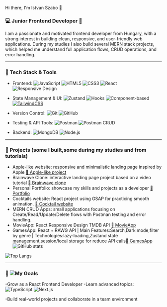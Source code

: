 Hi there, I'm Istvan Szabo 👋

### 💻 Junior Frontend Developer 🎨

I am a passionate and motivated frontend developer from Hungary, with a strong interest in building clean, responsive, and user-friendly web applications.
During my studies I also build several MERN stack projects, which helped me understand full application flows, CRUD operations, and error handling.

----

###  🚀 Tech Stack & Tools 

- Frontend: ![JavaScript](https://img.shields.io/badge/JavaScript-F7DF1E?style=for-the-badge&logo=javascript&logoColor=black) ![HTML5](https://img.shields.io/badge/HTML5-E34F26?style=for-the-badge&logo=html5&logoColor=white) ![CSS3](https://img.shields.io/badge/CSS3-1572B6?style=for-the-badge&logo=css3&logoColor=white) ![React](https://img.shields.io/badge/React-20232A?style=for-the-badge&logo=react&logoColor=61DAFB) ![Responsive Design](https://img.shields.io/badge/Responsive%20Design-61DAFB?style=for-the-badge&logo=responsive&logoColor=white)
 
- State Management & UI: ![Zustand](https://img.shields.io/badge/Zustand-61DAFB?style=for-the-badge&logo=zustand&logoColor=green) ![Hooks](https://img.shields.io/badge/Hooks-61DAFB?style=for-the-badge&logo=react&logoColor=white)
![Component-based](https://img.shields.io/badge/Component--based%20Architecture-61DAFB?style=for-the-badge&logo=react&logoColor=white)
 [![TailwindCSS](https://img.shields.io/badge/TailwindCSS-38B2AC?style=for-the-badge&logo=tailwind-css&logoColor=white)](https://tailwindcss.com/)
- Version Control: ![Git](https://img.shields.io/badge/Git-F05032?style=for-the-badge&logo=git&logoColor=white) ![GitHub](https://img.shields.io/badge/GitHub-181717?style=for-the-badge&logo=github&logoColor=white)
- Testing & API Tools: ![Postman](https://img.shields.io/badge/Postman-FF6C37?style=for-the-badge&logo=postman&logoColor=white) ![Postman CRUD](https://img.shields.io/badge/Postman%20CRUD%20Testing-FF6C37?style=for-the-badge&logo=postman&logoColor=white)
- Backend: ![MongoDB](https://img.shields.io/badge/MongoDB-4EA94B?style=for-the-badge&logo=mongodb&logoColor=white) ![Node.js](https://img.shields.io/badge/Node.js-43853D?style=for-the-badge&logo=node.js&logoColor=white)

-----

### 📂 Projects (some I built,some during my studies and from tutorials)

- Apple-like website: responsive and minimalistic landing page inspired by Apple [🔗 Apple-like project](https://demo-site-istvan-001.netlify.app/)
- Brainwave Clone: interactive landing page project based on a video tutorial [🔗 Brainwave clone](https://szkajvolker.github.io/Brainwave/)
- Personal Portfolio: showcase my skills and projects as a developer [🔗 Portfolio](https://szkajvolker.github.io/portfolio-2.0/)
- Cocktails website: React project using GSAP for practicing smooth animation. [🔗 Cocktail website](https://szkajvolker.github.io/gsap_cocktails/)
- MERN CRUD Apps: small applications focusing on Create/Read/Update/Delete flows with Postman testing and error handling.
- MovieApp: React Responsive Design TMDB API [🔗 MovieApp](https://moviestmdb-database-app.netlify.app/)
- GamesApp: React + RAWG API | Main Features:Search,Dark mode,filter by genre | Technologies:lazy-loading,Zustand state management,session/local storage for reduce API calls[🔗 GamesApp](https://games-store-db.netlify.app/)
![GitHub stats](https://github-readme-stats.vercel.app/api?username=szkajvolker&show_icons=true&theme=radical)

![Top Langs](https://github-readme-stats.vercel.app/api/top-langs/?username=szkajvolker&layout=compact&theme=radical)

----

### 🎯 ![My Goals](https://img.shields.io/badge/My%20Goals-4CAF50?style=for-the-badge&logo=goal&logoColor=white)

-Grow as a React Frontend Developer
-Learn advanced topics: ![TypeScript](https://img.shields.io/badge/TypeScript-3178C6?style=for-the-badge&logo=typescript&logoColor=white) ![Next.js](https://img.shields.io/badge/Next.js-000000?style=for-the-badge&logo=nextdotjs&logoColor=white)

-Build real-world projects and collaborate in a team environment
